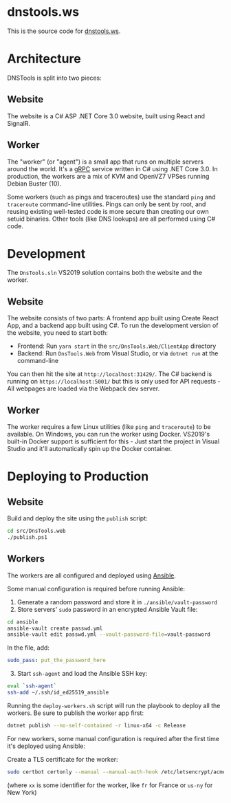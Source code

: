 # dnstools.ws

This is the source code for [dnstools.ws](https://dnstools.ws).

# Architecture

DNSTools is split into two pieces:

## Website

The website is a C# ASP .NET Core 3.0 website, built using React and SignalR.

## Worker

The "worker" (or "agent") is a small app that runs on multiple servers around the world. It's a [gRPC](https://grpc.io/) service written in C# using .NET Core 3.0. In production, the workers are a mix of KVM and OpenVZ7 VPSes running Debian Buster (10).

Some workers (such as pings and traceroutes) use the standard `ping` and `traceroute` command-line utilities. Pings can only be sent by root, and reusing existing well-tested code is more secure than creating our own setuid binaries. Other tools (like DNS lookups) are all performed using C# code.

# Development

The `DnsTools.sln` VS2019 solution contains both the website and the worker.

## Website

The website consists of two parts: A frontend app built using Create React App, and a backend app built using C#. To run the development version of the website, you need to start both:

- Frontend: Run `yarn start` in the `src/DnsTools.Web/ClientApp` directory
- Backend: Run `DnsTools.Web` from Visual Studio, or via `dotnet run` at the command-line

You can then hit the site at `http://localhost:31429/`. The C# backend is running on `https://localhost:5001/` but this is only used for API requests - All webpages are loaded via the Webpack dev server.

## Worker

The worker requires a few Linux utilities (like `ping` and `traceroute`) to be available. On Windows, you can run the worker using Docker. VS2019's built-in Docker support is sufficient for this - Just start the project in Visual Studio and it'll automatically spin up the Docker container.

# Deploying to Production

## Website

Build and deploy the site using the `publish` script:

```sh
cd src/DnsTools.web
./publish.ps1
```

## Workers

The workers are all configured and deployed using [Ansible](https://www.ansible.com/).

Some manual configuration is required before running Ansible:

1. Generate a random password and store it in `./ansible/vault-password`
2. Store servers' `sudo` password in an encrypted Ansible Vault file:

```sh
cd ansible
ansible-vault create passwd.yml
ansible-vault edit passwd.yml --vault-password-file=vault-password
```

In the file, add:

```yml
sudo_pass: put_the_password_here
```

3. Start `ssh-agent` and load the Ansible SSH key:

```sh
eval `ssh-agent`
ssh-add ~/.ssh/id_ed25519_ansible
```

Running the `deploy-workers.sh` script will run the playbook to deploy all the workers. Be sure to publish the worker app first:

```sh
dotnet publish --no-self-contained -r linux-x64 -c Release
```

For new workers, some manual configuration is required after the first time it's deployed using Ansible:

Create a TLS certificate for the worker:

```sh
sudo certbot certonly --manual --manual-auth-hook /etc/letsencrypt/acme-dns-auth.py --preferred-challenges dns --debug-challenges --server https://acme-v02.api.letsencrypt.org/directory --cert-name dnstools-worker -d xx.worker.dns.tg
```

(where `xx` is some identifier for the worker, like `fr` for France or `us-ny` for New York)
